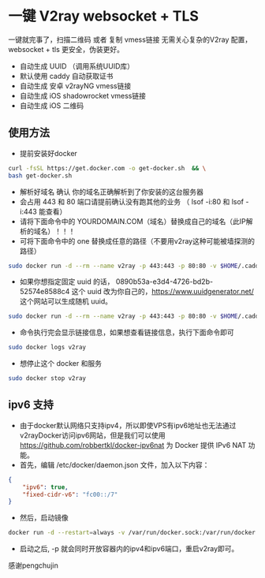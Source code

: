 # 一键 V2ray websocket + TLS

一键就完事了，扫描二维码 或者 复制 vmess链接 无需关心复杂的V2ray 配置，websocket + tls 更安全，伪装更好。

* 自动生成 UUID （调用系统UUID库）
* 默认使用 caddy 自动获取证书
* 自动生成 安卓 v2rayNG vmess链接
* 自动生成 iOS shadowrocket vmess链接
* 自动生成 iOS 二维码

## 使用方法

* 提前安装好docker

```bash
curl -fsSL https://get.docker.com -o get-docker.sh  && \
bash get-docker.sh
```

* 解析好域名 确认 你的域名正确解析到了你安装的这台服务器
* 会占用 443 和 80 端口请提前确认没有跑其他的业务 （ lsof -i:80 和 lsof -i:443 能查看）
* 请将下面命令中的 YOURDOMAIN.COM（域名）替换成自己的域名（此IP解析的域名）！！！
* 可将下面命令中的 one 替换成任意的路径（不要用v2ray这种可能被墙探测的路径）

```bash
sudo docker run -d --rm --name v2ray -p 443:443 -p 80:80 -v $HOME/.caddy:/root/.caddy  congxy/v2ray_ws:0.2 YOURDOMAIN.COM one && sleep 3s && sudo docker logs v2ray
```

* 如果你想指定固定 uuid 的话， 0890b53a-e3d4-4726-bd2b-52574e8588c4 这个 uuid 改为你自己的，<https://www.uuidgenerator.net/> 这个网站可以生成随机 uuid。

```bash
sudo docker run -d --rm --name v2ray -p 443:443 -p 80:80 -v $HOME/.caddy:/root/.caddy  congxy/v2ray_ws:0.2 YOURDOMAIN.COM one 0890b53a-e3d4-4726-bd2b-52574e8588c4 && sleep 3s && sudo docker logs v2ray
```

* 命令执行完会显示链接信息，如果想查看链接信息，执行下面命令即可

```bash
sudo docker logs v2ray
```

* 想停止这个 docker 和服务

```bash
sudo docker stop v2ray
```

## ipv6 支持

* 由于docker默认网络只支持ipv4，所以即使VPS有ipv6地址也无法通过v2rayDocker访问ipv6网站，但是我们可以使用 <https://github.com/robbertkl/docker-ipv6nat> 为 Docker 提供 IPv6 NAT 功能。
* 首先，编辑 /etc/docker/daemon.json 文件，加入以下内容：

```json
{
    "ipv6": true,
    "fixed-cidr-v6": "fc00::/7"
}
```

* 然后，启动镜像

```bash
docker run -d --restart=always -v /var/run/docker.sock:/var/run/docker.sock:ro --privileged --net=host robbertkl/ipv6nat
```

* 启动之后, -p 就会同时开放容器内的ipv4和ipv6端口，重启v2ray即可。

感谢pengchujin
